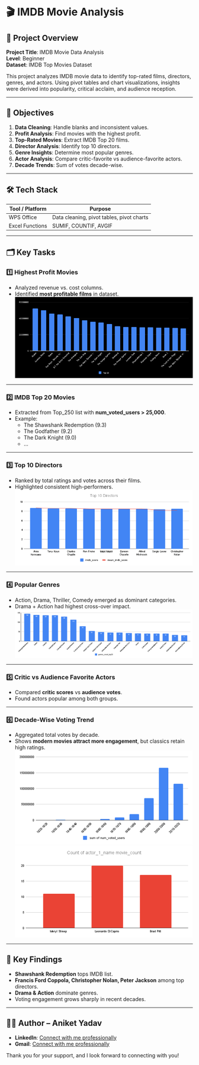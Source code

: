 # 🎬 IMDB Movie Analysis

## 🧾 Project Overview

**Project Title**: IMDB Movie Data Analysis  
**Level**: Beginner  
**Dataset**: IMDB Top Movies Dataset  

This project analyzes IMDB movie data to identify top-rated films, directors, genres, and actors. Using pivot tables and chart visualizations, insights were derived into popularity, critical acclaim, and audience reception.

---

## 🎯 Objectives

1. **Data Cleaning**: Handle blanks and inconsistent values.  
2. **Profit Analysis**: Find movies with the highest profit.  
3. **Top-Rated Movies**: Extract IMDB Top 20 films.  
4. **Director Analysis**: Identify top 10 directors.  
5. **Genre Insights**: Determine most popular genres.  
6. **Actor Analysis**: Compare critic-favorite vs audience-favorite actors.  
7. **Decade Trends**: Sum of votes decade-wise.  

---

## 🛠️ Tech Stack

| Tool / Platform | Purpose                                   |
|-----------------|-------------------------------------------|
| WPS Office      | Data cleaning, pivot tables, pivot charts |
| Excel Functions | SUMIF, COUNTIF, AVGIF                     |

---

## 🗂 Key Tasks

### 1️⃣ Highest Profit Movies
- Analyzed revenue vs. cost columns.  
- Identified **most profitable films** in dataset.  
![](https://raw.githubusercontent.com/aniket-analytics/Trainity-Projects/main/IMDB%20Movie%20Analysis/Task1.png)

---

### 2️⃣ IMDB Top 20 Movies
- Extracted from Top_250 list with **num_voted_users > 25,000**.  
- Example:  
  - The Shawshank Redemption (9.3)  
  - The Godfather (9.2)  
  - The Dark Knight (9.0)  
  - …  

---

### 3️⃣ Top 10 Directors
- Ranked by total ratings and votes across their films.  
- Highlighted consistent high-performers.  
![](https://raw.githubusercontent.com/aniket-analytics/Trainity-Projects/main/IMDB%20Movie%20Analysis/Task2.png)

---

### 4️⃣ Popular Genres
- Action, Drama, Thriller, Comedy emerged as dominant categories.  
- Drama + Action had highest cross-over impact.  
![](https://raw.githubusercontent.com/aniket-analytics/Trainity-Projects/main/IMDB%20Movie%20Analysis/Task3.png)

---

### 5️⃣ Critic vs Audience Favorite Actors
- Compared **critic scores** vs **audience votes**.  
- Found actors popular among both groups.  

---

### 6️⃣ Decade-Wise Voting Trend
- Aggregated total votes by decade.  
- Shows **modern movies attract more engagement**, but classics retain high ratings.  
![](https://raw.githubusercontent.com/aniket-analytics/Trainity-Projects/main/IMDB%20Movie%20Analysis/Task4a.png)
![](https://raw.githubusercontent.com/aniket-analytics/Trainity-Projects/main/IMDB%20Movie%20Analysis/Task4b.png)

---

## 📌 Key Findings

- **Shawshank Redemption** tops IMDB list.  
- **Francis Ford Coppola, Christopher Nolan, Peter Jackson** among top directors.  
- **Drama & Action** dominate genres.  
- Voting engagement grows sharply in recent decades.  

---

## 👨‍💻 Author – Aniket Yadav

- **LinkedIn**: [Connect with me professionally](https://www.linkedin.com/in/aniket-yadav-/)
- **Gmail**: [Connect with me professionally](mailto:andyyadav12@gmail.com)

Thank you for your support, and I look forward to connecting with you!
